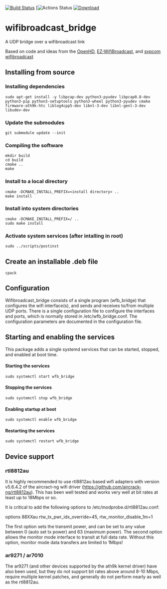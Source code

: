 [![Build Status](https://travis-ci.com/webbbn/wifibroadcast_bridge.svg?branch=master)](https://travis-ci.com/webbbn/wifibroadcast_bridge)   [![Actions Status](https://github.com/OpenHD/wifibroadcast_bridge/workflows/build-debs/badge.svg) [ ![Download](https://api.bintray.com/packages/webbbn/openhd_test/wifibroadcast_bridge/images/download.svg) ](https://bintray.com/webbbn/openhd_test/wifibroadcast_bridge/_latestVersion)

# wifibroadcast_bridge
A UDP bridge over a wifibroadcast link

Based on code and ideas from the [OpenHD](https://github.com/HD-Fpv/Open.HD "OpenHD"), [EZ-WifiBroadcast](https://github.com/rodizio1/EZ-WifiBroadcast "EZ-WifiBroadcast"), and [svpcom wifibroadcast](https://github.com/svpcom/wifibroadcast "svpcom wifibroadcast")

## Installing from source

### Installing dependencies

~~~
sudo apt-get install -y libpcap-dev python3-pyudev libpcap0.8-dev python3-pip python3-setuptools python3-wheel python3-pyudev cmake firmware-ath9k-htc liblog4cpp5-dev libnl-3-dev libnl-genl-3-dev libudev-dev
~~~

### Update the submodules

~~~
git submodule update --init
~~~

### Compiling the software

~~~
mkdir build
cd build
cmake ..
make
~~~

### Install to a local directory

~~~
cmake -DCMAKE_INSTALL_PREFIX=<install directory> ..
make install
~~~

### Install into system directories

~~~
cmake -DCMAKE_INSTALL_PREFIX=/ ..
sudo make install
~~~

### Activate system services (after intalling in root)

~~~
sudo ../scripts/postinst
~~~

## Create an installable .deb file

~~~
cpack
~~~

## Configuration

Wifibroadcast_bridge consists of a single program (wfb_bridge) that configures the wifi interface(s), and sends and receives to/from multiple UDP ports. There is a single configuration file to configure the interfaces and ports, which is normally stored in /etc/wfb_bridge.conf. The configuration parameters are documented in the configuration file.

## Starting and enabling the services

This package adds a single systemd services that can be started, stopped, and enabled at boot time.

#### Starting the services

~~~
sudo systemctl start wfb_bridge
~~~

#### Stopping the services

~~~
sudo systemctl stop wfb_bridge
~~~

#### Enabling startup at boot

~~~
sudo systemctl enable wfb_bridge
~~~

#### Restarting the services

~~~
sudo systemctl restart wfb_bridge
~~~

## Device support

### rtl8812au

It is highly recommended to use rtl8812au based wifi adapters with version v5.6.4.2 of the aircract-ng wifi driver (https://github.com/aircrack-ng/rtl8812au). This has been well tested and works very well at bit rates at least up to 18Mbps or so.

It is critical to add the following options to /etc/modprobe.d/rtl8812au.conf:

options 88XXau rtw_tx_pwr_idx_override=45, rtw_monitor_disable_1m=1

The first option sets the transmit power, and can be set to any value between 0 (auto set tx power) and 63 (maximum power). The second option allows the monitor mode interface to transit at full data rate. Without this option, monitor mode data transfers are limited to 1Mbps!

### ar9271 / ar7010

The ar9271 (and other devices supported by the ath9k kernel driver) have also been used, but they do not support bit rates above around 8-10 Mbps, require multiple kernel patches, and generally do not perform nearly as well as the rtl8812au.
